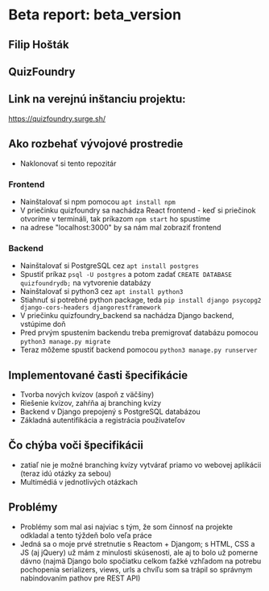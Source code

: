 # Beta report: beta_version

## Filip Hošták

## QuizFoundry

## Link na verejnú inštanciu projektu:
https://quizfoundry.surge.sh/

## Ako rozbehať vývojové prostredie
- Naklonovať si tento repozitár
### Frontend
- Nainštalovať si npm pomocou `apt install npm`
- V priečinku quizfoundry sa nachádza React frontend - keď si priečinok otvoríme v
termináli, tak príkazom `npm start` ho spustíme
- na adrese "localhost:3000" by sa nám mal zobraziť frontend
### Backend
- Nainštalovať si PostgreSQL cez `apt install postgres`
- Spustiť príkaz `psql -U postgres` a potom zadať `CREATE DATABASE quizfoundrydb;` na vytvorenie databázy
- Nainštalovať si python3 cez `apt install python3`
- Stiahnuť si potrebné python package, teda `pip install django psycopg2 django-cors-headers djangorestframework`
- V priečinku quizfoundry_backend sa nachádza Django backend, vstúpime doň
- Pred prvým spustením backendu treba premigrovať databázu pomocou `python3 manage.py migrate`
- Teraz môžeme spustiť backend pomocou `python3 manage.py runserver`

## Implementované časti špecifikácie
- Tvorba nových kvízov (aspoň z väčšiny)
- Riešenie kvízov, zahŕňa aj branching kvízy
- Backend v Django prepojený s PostgreSQL databázou
- Základná autentifikácia a registrácia používateľov

## Čo chýba voči špecifikácii
- zatiaľ nie je možné branching kvízy
vytvárať priamo vo webovej aplikácii (teraz idú otázky za sebou)
- Multimédiá v jednotlivých otázkach

## Problémy
- Problémy som mal asi najviac s tým, že som činnosť na projekte odkladal a
tento týždeň bolo veľa práce
- Jedná sa o moje prvé stretnutie s Reactom + Djangom; s HTML, CSS a JS (aj jQuery)
už mám z minulosti skúsenosti, ale aj to bolo už pomerne dávno (najmä Django bolo
spočiatku celkom ťažké vzhľadom na potrebu pochopenia serializers, views, urls a
chvíľu som sa trápil so správnym nabindovaním pathov pre REST API)
